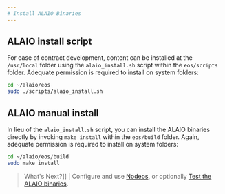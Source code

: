 ```yaml
---
# Install ALAIO Binaries
---
```


## ALAIO install script

For ease of contract development, content can be installed at the `/usr/local` folder using the `alaio_install.sh` script within the `eos/scripts` folder. Adequate permission is required to install on system folders:

```sh
cd ~/alaio/eos
sudo ./scripts/alaio_install.sh
```

## ALAIO manual install

In lieu of the `alaio_install.sh` script, you can install the ALAIO binaries directly by invoking `make install` within the `eos/build` folder. Again, adequate permission is required to install on system folders:

```sh
cd ~/alaio/eos/build
sudo make install
```

> What's Next?]]
| Configure and use [Nodeos](../../../01_nodeos/index.md), or optionally [Test the ALAIO binaries](04_test-alaio-binaries.md).
